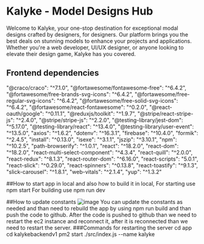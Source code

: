 # Kalyke - Model Designs Hub

Welcome to Kalyke, your one-stop destination for exceptional modal designs crafted by designers, for designers. Our platform brings you the best deals on stunning models to enhance your projects and applications. Whether you're a web developer, UI/UX designer, or anyone looking to elevate their design game, Kalyke has you covered.

## Frontend dependencies
"@craco/craco": "^7.1.0",
    "@fortawesome/fontawesome-free": "^6.4.2",
    "@fortawesome/free-brands-svg-icons": "^6.4.2",
    "@fortawesome/free-regular-svg-icons": "^6.4.2",
    "@fortawesome/free-solid-svg-icons": "^6.4.2",
    "@fortawesome/react-fontawesome": "^0.2.0",
    "@react-oauth/google": "^0.11.1",
    "@reduxjs/toolkit": "^1.9.7",
    "@stripe/react-stripe-js": "^2.4.0",
    "@stripe/stripe-js": "^2.2.0",
    "@testing-library/jest-dom": "^5.17.0",
    "@testing-library/react": "^13.4.0",
    "@testing-library/user-event": "^13.5.0",
    "axios": "^1.6.2",
    "dotenv": "^16.3.1",
    "firebase": "^10.4.0",
    "formik": "^2.4.5",
    "install": "^0.13.0",
    "isexe": "^3.1.1",
    "jszip": "^3.10.1",
    "npm": "^10.2.5",
    "path-browserify": "^1.0.1",
    "react": "^18.2.0",
    "react-dom": "^18.2.0",
    "react-multi-select-component": "^4.3.4",
    "react-quill": "^2.0.0",
    "react-redux": "^8.1.3",
    "react-router-dom": "^6.16.0",
    "react-scripts": "5.0.1",
    "react-slick": "^0.29.0",
    "react-spinners": "^0.13.8",
    "react-toastify": "^9.1.3",
    "slick-carousel": "^1.8.1",
    "web-vitals": "^2.1.4",
    "yup": "^1.3.2"

##How to start app in local and also how to build it in local,
For starting use npm start
For building use npm run dev

##How to update constants
![image](https://github.com/hamsterNotSloth/kalykefrontendv1/assets/113926529/c21756df-056e-421e-bd7a-806300674ac8)
You can update the constants as needed and than need to rebuild the app by using npm run build and than push the code to github. 
After the code is pushed to github than we need to restart the ec2 instance and reconnect it, after it is reconnected than we need to restart the server. 
###Commands for restarting the server
cd app
cd kalykebackendv1
pm2 start ./src/index.js --name kalyke
